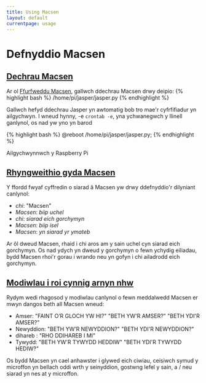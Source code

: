 ```yaml
---
title: Using Macsen
layout: default
currentpage: usage
---
```


Defnyddio Macsen
===

<h2 class="linked" id='dechrau_macsen'><a href="#dechrau_macsen" title="Permalink to this headline">Dechrau Macsen</a></h2>

Ar ol <a href="/documentation/configuration/">Ffurfweddu Macsen</a>, gallwch ddechrau Macsen drwy deipio:
{% highlight bash %}
/home/pi/jasper/jasper.py
{% endhighlight %}

Gallwch hefyd ddechrau Jasper yn awtomatig bob tro mae'r cyfrfifiadur yn ailgychwyn. I wneud hynny, -e `crontab -e`,  yna ychwanegwch y llinell ganlynol, os nad yw yno yn barod

{% highlight bash %}
@reboot /home/pi/jasper/jasper.py;
{% endhighlight %}

Ailgychwynnwch y Raspberry Pi


<h2 class="linked" id='interacting'><a href="#interacting" title="Permalink to this headline">Rhyngweithio gyda Macsen</a></h2>

Y ffordd fwyaf cyffredin o siarad â Macsen yw drwy ddefnyddio'r dilyniant canlynol:

- _chi_: "Macsen"
- _Macsen_: *biip uchel*
- _chi_: *siarad eich gorchymyn*
- _Macsen_: *biip isel*
- _Macsen_: *yn siarad yr ymateb*

Ar ôl dweud Macsen, rhaid i chi aros am y sain uchel cyn siarad eich gorchymyn. Os nad ydych yn dweud y gorchymyn o fewn ychydig eiliadau, bydd Macsen rhoi'r gorau i wrando neu yn gofyn i chi ailadrodd eich gorchymyn.

<h2 class="linked" id='modules'><a href="#modules" title="Permalink to this headline">Modiwlau i roi cynnig arnyn nhw</a></h2>

Rydym wedi rhagosod y modiwlau canlynol o fewn meddalwedd Macsen er mwyn dangos beth all Macsen wneud:

- Amser: "FAINT O’R GLOCH YW HI?" "BETH YW'R AMSER?" "BETH YDI'R AMSER?"
- Newyddion: "BETH YW’R NEWYDDION?" "BETH YDI'R NEWYDDION?"
- dihareb : "RHO DDIHAREB I MI"
- Tywydd: "BETH YW'R TYWYDD HEDDIW" "BETH YDI'R TYWYDD HEDIW?"

Os bydd Macsen yn cael anhawster i glywed eich ciwiau, ceisiwch symud y microffon yn bellach oddi wrth y seinyddion, gostwng lefel y sain, a / neu siarad yn nes at y microffon.
